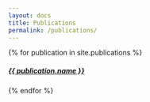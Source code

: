 ```yaml
---
layout: docs
title: Publications
permalink: /publications/
---
```


{% for publication in site.publications %}
##### [{{ publication.name }}]({{publication.url}})
{% endfor %}